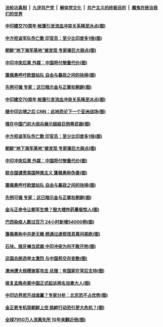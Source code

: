 ####  [法轮功真相](../../../../basic/blob/master/README.md?t=06220801) &nbsp;|&nbsp; [九评共产党](../../../../9ping.md/blob/master/README.md?t=06220801) &nbsp;|&nbsp; [解体党文化](../../../../jtdwh.md/blob/master/README.md?t=06220801)  &nbsp;|&nbsp; [共产主义的终极目的](../../../../gczydzjmd.md/blob/master/README.md?t=06220801) &nbsp;|&nbsp; [魔鬼在统治我们的世界](../../../../mgztzwmdsj.md/blob/master/README.md?t=06220801) 

#### [中印建交70周年 帐篷引发流血冲突关系降至冰点(图)](../pages/p9/937297.md?t=06220801) 

#### [中方拒谈军队伤亡数 印官员：至少比印度多1倍(图)](../pages/p9/937262.md?t=06220801) 

#### [朝鲜“地下海军基地”被发现 专家揭巨大弱点(图)](../pages/p9/937152.md?t=06220801) 

#### [中印冲突后果 外媒：中国将付惨重代价(图)](../pages/p9/937150.md?t=06220801) 

#### [蓬佩奥呼吁欧盟站队 自由与暴政之间的抉择(图)](../pages/p9/937188.md?t=06220801) 

#### [先例可循 专家：这已暗示金与正掌权朝鲜(图)](../pages/p9/937143.md?t=06220801) 

#### [中印建交70周年 帐篷引发流血冲突关系降至冰点(图)](../pages/p9/937297.md?t=06220801) 

#### [继中印边境之后 CNN：此地恐沦下一个亚洲战场(图)](../pages/p9/937235.md?t=06220801) 

#### [俄在中国门前大阅兵展示超级巨炮等武器(图)](../pages/p9/937283.md?t=06220801) 

#### [中方拒谈军队伤亡数 印官员：至少比印度多1倍(图)](../pages/p9/937262.md?t=06220801) 

#### [朝鲜“地下海军基地”被发现 专家揭巨大弱点(图)](../pages/p9/937152.md?t=06220801) 

#### [中印冲突后果 外媒：中国将付惨重代价(图)](../pages/p9/937150.md?t=06220801) 

#### [联合国谴责美国种族主义 蓬佩奥称伪善(图)](../pages/p9/937213.md?t=06220801) 

#### [蓬佩奥呼吁欧盟站队 自由与暴政之间的抉择(图)](../pages/p9/937188.md?t=06220801) 

#### [先例可循 专家：这已暗示金与正掌权朝鲜(图)](../pages/p9/937143.md?t=06220801) 

#### [金与正命令让朝军生惧？毁大楼炸药量极惊人(图)](../pages/p9/937061.md?t=06220801) 

#### [巴西染疫人数过百万 24小时新增54000例(图)](../pages/p9/937113.md?t=06220801) 

#### [篷佩奥称中共是无赖 想通过虚假信息离间美欧(图)](../pages/p9/937106.md?t=06220801) 

#### [石块、狼牙棒当武器 中印冲突为何不敢开枪(图)](../pages/p9/937048.md?t=06220801) 

#### [这国总统选举太激烈 与中国邦交存变数(图)](../pages/p9/937103.md?t=06220801) 

#### [澳洲遭大规模骇客攻击 总理：有国家在背后支持(图)](../pages/p9/937006.md?t=06220801) 

#### [报复孟晚舟案中国正式起诉两名加拿大人(图)](../pages/p9/937053.md?t=06220801) 


#### [中印边界若开战谁赢？专家分析：北京恐不占优势(图)](../pages/p9/937023.md?t=06220801) 

#### [金正恩专机现朝鲜上空 挑衅行动恐引更大危机？(图)](../pages/p9/936934.md?t=06220801) 

#### [全球7950万人流离失所 10年来翻近倍(图)](../pages/p9/936999.md?t=06220801) 

